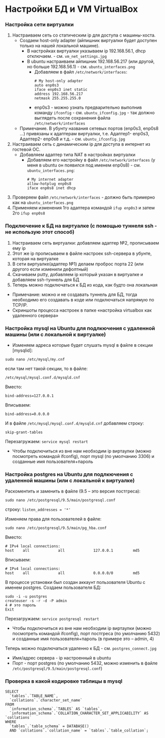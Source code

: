 # Настройки БД и VM VirtualBox

### Настройка сети виртуалки
1. Настраиваем сеть со статическим ip для доступа с машины-хоста.
    + Создаем host-only adapter (айпишник виртуалки будет доступен только на нашей локальной машине). 
        + В настройках виртуалки указываем ip 192.168.56.1, dhcp отключаем.  - см. ```vm_net_settings.jpg```
        + В ubuntu настраиваем айпишник 192.168.56.217 (или другой, но больше 192.168.56.1) - см. ```ubuntu_interfaces.png```
            + Добавляем в файл ```/etc/network/interfaces```:
                ```
                # My host-only adapter
                auto enp0s3
                iface enp0s3 inet static
                address 192.168.56.217
                netmask 255.255.255.0
                ```
            + enp0s3 - можно узнать предварительно выполнив команду ```ifconfig```  - см. ```ubuntu_ifconfig.jpg``` - так должно выглядеть после сохранения файла ```/etc/network/interfaces```
    + Примечание. 
    В убунту названия сетевых портов (enp0s3, enp0s8 …) привязаны к адаптерам виртуалки, т.е. Адаптер1- enp0s3, Адаптер2- enp0s8 и т.д. - см. ```ubuntu_ifconfig.jpg```
1. Настраиваем сеть с динамическим ip для доступа в интернет из гостевой ОС.
    + Добавляем адаптер типа NAT в настройках виртуалки
        + Добавляем его настройку в файл ```/etc/network/interfaces``` (у меня в ubuntu он появился под именем enp0s8) - см. ```ubuntu_interfaces.png```:
            ```
            # My internet adapter
            allow-hotplug enp0s8
            iface enp0s8 inet dhcp
            ```
1. Проверяем файл ```/etc/network/interfaces``` - должно быть примерно как на ```ubuntu_interfaces.png```
1. Применяем изменения 1го адаптера командой ```ifup enp0s3``` и затем 2го ```ifup enp0s8```


### Подключение к БД на виртуалке (с помощью туннеля ssh - не использую этот способ)
1. Настраиваем сеть виртуалки: добавляем адаптер №2, прописываем ему ip
1. Этот же ip прописываем в файле настроек ssh-сервера в убунте, которая на виртуалке
1. В сети виртуалке(адаптер №1) делаем проброс порта 22 (или другого если изменили дефолтный)
1. Скачиваем putty, добавляем ip который указан в виртуалке и добавляем ssh-туннель для БД
1. Теперь можно подключаться к БД из кода, как будто она локальная

+ Примечание: можно и не создавать туннель для БД, тогда необходимо его создавать в коде или подключаться напрямую по TCP/IP.
+ Скриншоты процесса настроек в папке «настройка virtualbox как удаленного сервера»

### Настройка mysql на Ubuntu для подлкючения с удаленной машины (или с локальной к виртуалке)
+ Изменяем адреса которые будет слушать mysql в файле в секции [mysqlid]:
```
sudo nano /etc/mysql/my.cnf
```
если там нет такой секции, то в файле:
```
/etc/mysql/mysql.conf.d/mysqld.cnf
```
Вместо: 
```
bind-address=127.0.0.1
```
Вписываем: 
```
bind-address=0.0.0.0
```

И в файле ```/etc/mysql/mysql.conf.d/mysqld.cnf``` добавляем строку:
```
skip-grant-tables
```
Перезагружаем: ```service mysql restart```
+ Чтобы подключиться из вне нам необходим ip виртаулки (можно посмотреть командой ifconfig), порт mysql (по умолчанию 3306) и созданные имя пользователя+пароль


### Настройка postgres на Ubuntu для подлкючения с удаленной машины (или с локальной к виртуалке)
Раскоментить и заменить в файле (9.5 – это версия постгреса):
```
sudo nano /etc/postgresql/9.5/main/postgresql.conf
```
строку:
```listen_addresses = '*'```

Изменяем права для пользователей в файле:
```
sudo nano /etc/postgresql/9.5/main/pg_hba.conf
```
Вместо: 
```
# IPv4 local connections:
host    all             all             127.0.0.1         md5
```
Вписываем: 
```
# IPv4 local connections:
host    all             all             0.0.0.0/0         md5
```

В процессе установки был создан аккаунт пользователя Ubuntu с именем postgres.
Создаем пользователя БД:
```
sudo -i -u postgres
createuser -s -r -d -P admin
4 # это пароль
Exit
```
Перезагружаем: ```service postgresql restart```
+ Чтобы подключиться из вне нам необходим ip виртаулки (можно посмотреть командой ifconfig), порт постгреса (по умолчанию 5432) и созданные имя пользователя+пароль (в примере это – admin, 4)

Теперь можно подключаться удаленно к БД  - см. ```postgres_connect.jpg``` 
+ Имя/адрес сервера - ip настроенный в ubuntu
+ Порт - порт postgres (по умолчанию 5432, можно изменить в файле ```/etc/postgresql/9.5/main/postgresql.conf```)

### Проверка в какой кодировке таблицы в mysql
```mysql
SELECT
  `tables`.`TABLE_NAME`,
  `collations`.`character_set_name`
FROM
  `information_schema`.`TABLES` AS `tables`,
  `information_schema`.`COLLATION_CHARACTER_SET_APPLICABILITY` AS `collations`
WHERE
  `tables`.`table_schema` = DATABASE()
  AND `collations`.`collation_name` = `tables`.`table_collation`;
```